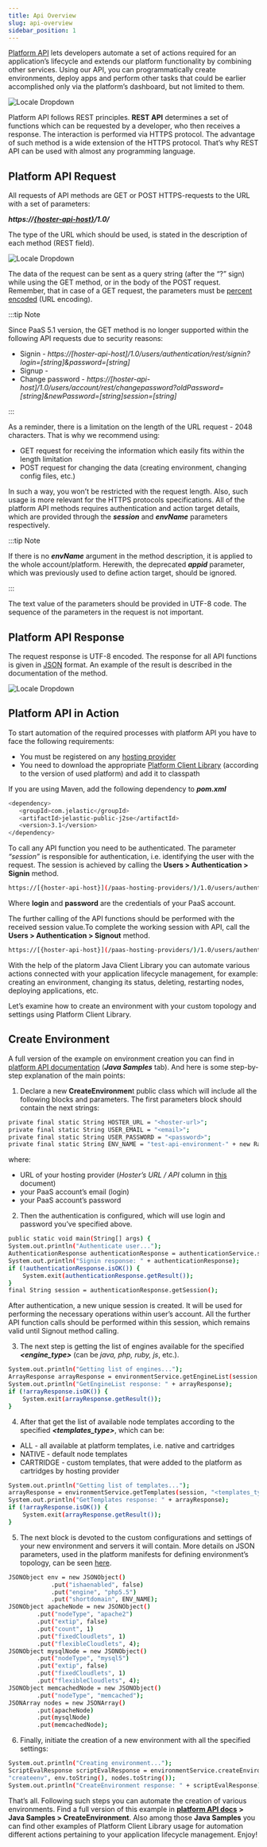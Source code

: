 ```yaml
---
title: Api Overview
slug: api-overview
sidebar_position: 1
---
```


<!-- ## Platform API -->

[Platform API](https://cloudmydc.com/) lets developers automate a set of actions required for an application’s lifecycle and extends our platform functionality by combining other services. Using our API, you can programmatically create environments, deploy apps and perform other tasks that could be earlier accomplished only via the platform’s dashboard, but not limited to them.

<div style={{
    display:'flex',
    justifyContent: 'center',
    margin: '0 0 1rem 0'
}}>

![Locale Dropdown](./img/APIOverview/01-platform-api.png)

</div>

Platform API follows REST principles. **REST API** determines a set of functions which can be requested by a developer, who then receives a response. The interaction is performed via HTTPS protocol. The advantage of such method is a wide extension of the HTTPS protocol. That’s why REST API can be used with almost any programming language.

## Platform API Request

All requests of API methods are GET or POST HTTPS-requests to the URL with a set of parameters:

**_https://_**[**_{hoster-api-host}_**](/quickstart/hosters-list-&-info)**_/1.0/_**

The type of the URL which should be used, is stated in the description of each method (REST field).

<div style={{
    display:'flex',
    justifyContent: 'center',
    margin: '0 0 1rem 0'
}}>

![Locale Dropdown](./img/APIOverview/02-rest-link.png)

</div>

The data of the request can be sent as a query string (after the “?” sign) while using the GET method, or in the body of the POST request. Remember, that in case of a GET request, the parameters must be [percent encoded](https://en.wikipedia.org/wiki/Percent-encoding) (URL encoding).

:::tip Note

Since PaaS 5.1 version, the GET method is no longer supported within the following API requests due to security reasons:

- Signin - _https://[hoster-api-host]/1.0/users/authentication/rest/signin?login=[string]&password=[string]_
- Signup -
- Change password - _https://[hoster-api-host]/1.0/users/account/rest/changepassword?oldPassword=[string]&newPassword=[string]session=[string]_

:::

As a reminder, there is a limitation on the length of the URL request - 2048 characters. That is why we recommend using:

- GET request for receiving the information which easily fits within the length limitation
- POST request for changing the data (creating environment, changing config files, etc.)

In such a way, you won’t be restricted with the request length. Also, such usage is more relevant for the HTTPS protocols specifications. All of the platform API methods requires authentication and action target details, which are provided through the **_session_** and **_envName_** parameters respectively.

:::tip Note

If there is no **_envName_** argument in the method description, it is applied to the whole account/platform. Herewith, the deprecated **_appid_** parameter, which was previously used to define action target, should be ignored.

:::

The text value of the parameters should be provided in UTF-8 code. The sequence of the parameters in the request is not important.

## Platform API Response

The request response is UTF-8 encoded. The response for all API functions is given in [JSON](https://en.wikipedia.org/wiki/JSON) format. An example of the result is described in the documentation of the method.

<div style={{
    display:'flex',
    justifyContent: 'center',
    margin: '0 0 1rem 0'
}}>

![Locale Dropdown](./img/APIOverview/03-signin-method.png)

</div>

## Platform API in Action

To start automation of the required processes with platform API you have to face the following requirements:

- You must be registered on any [hosting provider](/quickstart/hosters-list-&-info)
- You need to download the appropriate [Platform Client Library](https://mvnrepository.com/artifact/com.jelastic/jelastic-public-j2se) (according to the version of used platform) and add it to classpath

If you are using Maven, add the following dependency to **_pom.xml_**

```bash
<dependency>
   <groupId>com.jelastic</groupId>
   <artifactId>jelastic-public-j2se</artifactId>
   <version>3.1</version>
</dependency>
```

To call any API function you need to be authenticated. The parameter _“session”_ is responsible for authentication, i.e. identifying the user with the request. The session is achieved by calling the **Users > Authentication > Signin** method.

```bash
https://[{hoster-api-host}](/paas-hosting-providers/)/1.0/users/authentication/rest/signin?login=[string]&password=[string]
```

Where **login** and **password** are the credentials of your PaaS account.

The further calling of the API functions should be performed with the received session value.To complete the working session with API, call the **Users > Authentication > Signout** method.

```bash
https://[{hoster-api-host}](/paas-hosting-providers/)/1.0/users/authentication/rest/signout?session=[string]
```

With the help of the platorm Java Client Library you can automate various actions connected with your application lifecycle management, for example: creating an environment, changing its status, deleting, restarting nodes, deploying applications, etc.

Let’s examine how to create an environment with your custom topology and settings using Platform Client Library.

## Create Environment

A full version of the example on environment creation you can find in [platform API documentation](https://cloudmydc.com/) (**_Java Samples_** tab). And here is some step-by-step explanation of the main points:

1. Declare a new **CreateEnvironmen**t public class which will include all the following blocks and parameters. The first parameters block should contain the next strings:

```bash
private final static String HOSTER_URL = "<hoster-url>";
private final static String USER_EMAIL = "<email>";
private final static String USER_PASSWORD = "<password>";
private final static String ENV_NAME = "test-api-environment-" + new Random().nextInt(100);
```

where:

- URL of your hosting provider (_Hoster’s URL / API_ column in [this](/quickstart/hosters-list-&-info) document)
- your PaaS account’s email (login)
- your PaaS account’s password

2. Then the authentication is configured, which will use login and password you’ve specified above.

```bash
public static void main(String[] args) {
System.out.println("Authenticate user...");
AuthenticationResponse authenticationResponse = authenticationService.signin(USER_EMAIL, USER_PASSWORD);
System.out.println("Signin response: " + authenticationResponse);
if (!authenticationResponse.isOK()) {
    System.exit(authenticationResponse.getResult());
}
final String session = authenticationResponse.getSession();
```

After authentication, a new unique session is created. It will be used for performing the necessary operations within user’s account. All the further API function calls should be performed within this session, which remains valid until Signout method calling.

3. The next step is getting the list of engines available for the specified **_<engine_type>_** (can be _java, php, ruby, js_, etc.).

```bash
System.out.println("Getting list of engines...");
ArrayResponse arrayResponse = environmentService.getEngineList(session, "<engine_type>");
System.out.println("GetEngineList response: " + arrayResponse);
if (!arrayResponse.isOK()) {
    System.exit(arrayResponse.getResult());
}
```

4. After that get the list of available node templates according to the specified **_<templates_type>_**, which can be:

- ALL - all available at platform templates, i.e. native and cartridges
- NATIVE - default node templates
- CARTRIDGE - custom templates, that were added to the platform as cartridges by hosting provider

```bash
System.out.println("Getting list of templates...");
arrayResponse = environmentService.getTemplates(session, "<templates_type>", false);
System.out.println("GetTemplates response: " + arrayResponse);
if (!arrayResponse.isOK()) {
    System.exit(arrayResponse.getResult());
}
```

5. The next block is devoted to the custom configurations and settings of your new environment and servers it will contain. More details on JSON parameters, used in the platform manifests for defining environment’s topology, can be seen [here](/deployment-tools/cloud-scripting-&-jps/application-manifest).

```bash
JSONObject env = new JSONObject()
            .put("ishaenabled", false)
            .put("engine", "php5.5")
            .put("shortdomain", ENV_NAME);
JSONObject apacheNode = new JSONObject()
        .put("nodeType", "apache2")
        .put("extip", false)
        .put("count", 1)
        .put("fixedCloudlets", 1)
        .put("flexibleCloudlets", 4);
JSONObject mysqlNode = new JSONObject()
        .put("nodeType", "mysql5")
        .put("extip", false)
        .put("fixedCloudlets", 1)
        .put("flexibleCloudlets", 4);
JSONObject memcachedNode = new JSONObject()
        .put("nodeType", "memcached");
JSONArray nodes = new JSONArray()
        .put(apacheNode)
        .put(mysqlNode)
        .put(memcachedNode);
```

6. Finally, initiate the creation of a new environment with all the specified settings:

```bash
System.out.println("Creating environment...");
ScriptEvalResponse scriptEvalResponse = environmentService.createEnvironment(session,
"createenv", env.toString(), nodes.toString());
System.out.println("CreateEnvironment response: " + scriptEvalResponse);
```

That’s all. Following such steps you can automate the creation of various environments. Find a full version of this example in [**platform API docs**](https://cloudmydc.com/) **> Java Samples > CreateEnvironment**. Also among those **Java Samples** you can find other examples of Platform Client Library usage for automation different actions pertaining to your application lifecycle management. Enjoy!
